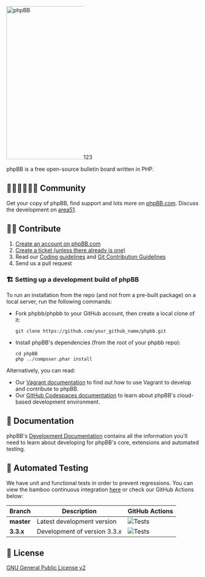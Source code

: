 [<img src="phpBB/styles/all/imgs/svg/phpbb_logo_large_cosmic.svg" alt="phpBB" style="max-width:40%" width="400">](https://www.phpbb.com)123

phpBB is a free open-source bulletin board written in PHP.

## 🧑🏻‍🤝🏻🧑🏽 Community

Get your copy of phpBB, find support and lots more on [phpBB.com](https://www.phpbb.com). Discuss the development on [area51](https://area51.phpbb.com/phpBB/index.php).

## 👨‍💻 Contribute

1. [Create an account on phpBB.com](https://www.phpbb.com/community/ucp.php?mode=register)
2. [Create a ticket (unless there already is one)](https://tracker.phpbb.com/secure/CreateIssue!default.jspa)
3. Read our [Coding guidelines](https://area51.phpbb.com/docs/dev/development/coding_guidelines.html) and [Git Contribution Guidelines](https://area51.phpbb.com/docs/dev/development/git.html)
4. Send us a pull request

### 🏗️ Setting up a development build of phpBB

To run an installation from the repo (and not from a pre-built package) on a local server, run the following commands:

- Fork phpbb/phpbb to your GitHub account, then create a local clone of it:
  ```
  git clone https://github.com/your_github_name/phpbb.git
  ```
- Install phpBB's dependencies (from the root of your phpbb repo):
  ```
  cd phpBB
  php ../composer.phar install
  ```

Alternatively, you can read:

* Our [Vagrant documentation](phpBB/docs/vagrant.md) to find out how to use Vagrant to develop and contribute to phpBB.
* Our [GitHub Codespaces documentation](phpBB/docs/codespaces.md) to learn about phpBB's cloud-based development environment.

## 📓 Documentation

phpBB's [Development Documentation](https://area51.phpbb.com/docs/dev/index.html) contains all the information you'll need to learn about developing for phpBB's core, extensions and automated testing.

## 🔬 Automated Testing

We have unit and functional tests in order to prevent regressions. You can view the bamboo continuous integration [here](https://bamboo.phpbb.com) or check our GitHub Actions below:

Branch  | Description | GitHub Actions |
------- | ----------- | -------------- |
**master** | Latest development version | ![Tests](https://github.com/phpbb/phpbb/workflows/Tests/badge.svg?branch=master) |
**3.3.x** | Development of version 3.3.x | ![Tests](https://github.com/phpbb/phpbb/workflows/Tests/badge.svg?branch=3.3.x) |

## 📜 License

[GNU General Public License v2](http://opensource.org/licenses/gpl-2.0.php)
